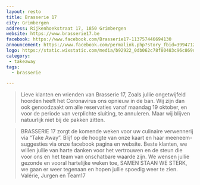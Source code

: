 ```yaml
---
layout: resto
title: Brasserie 17
city: Grimbergen
address: Rijkenhoekstraat 17, 1850 Grimbergen
website: https://www.brasserie17.be
facebook: https://www.facebook.com/Brasserie17-113757446694130
announcement: https://www.facebook.com/permalink.php?story_fbid=399471204789418&id=113757446694130
logo: https://static.wixstatic.com/media/b92922_0db062c78f80483c96c869d1bccb0d92~mv2.png
category: 
 - takeaway
tags:
  - brasserie

---
```


> Lieve klanten en vrienden van Brasserie 17, Zoals jullie ongetwijfeld hoorden heeft het Coronavirus ons opnieuw in de ban.  Wij zijn dan ook genoodzaakt om alle reservaties vanaf maandag 19 oktober, en voor de periode van verplichte sluiting, te annuleren. Maar wij blijven natuurlijk niet bij de pakken zitten.  

> BRASSERIE 17 zorgt de komende weken voor uw culinaire verwennerij via “Take Away”.  Blijf op de hoogte van onze kaart en haar meeneem-suggesties via onze facebook pagina en website. Beste klanten, we willen jullie van harte danken voor het vertrouwen en de steun die voor ons en het team van onschatbare waarde zijn.  We wensen jullie gezonde en vooral hartelijke weken toe, SAMEN STAAN WE STERK, we gaan er weer tegenaan en hopen jullie spoedig weer te zien.
Valérie, Jurgen en Team17
